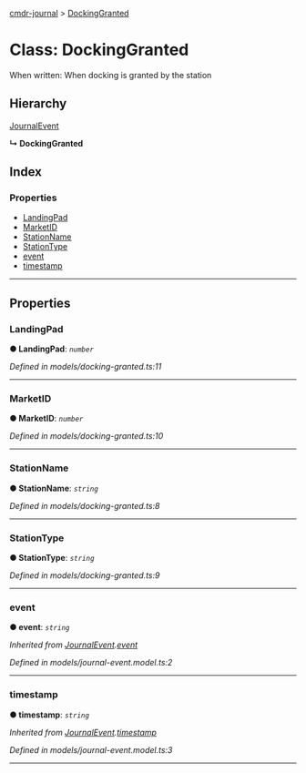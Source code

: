 [cmdr-journal](../README.md) > [DockingGranted](../classes/dockinggranted.md)



# Class: DockingGranted


When written: When docking is granted by the station

## Hierarchy


 [JournalEvent](journalevent.md)

**↳ DockingGranted**







## Index

### Properties

* [LandingPad](dockinggranted.md#landingpad)
* [MarketID](dockinggranted.md#marketid)
* [StationName](dockinggranted.md#stationname)
* [StationType](dockinggranted.md#stationtype)
* [event](dockinggranted.md#event)
* [timestamp](dockinggranted.md#timestamp)



---
## Properties
<a id="landingpad"></a>

###  LandingPad

**●  LandingPad**:  *`number`* 

*Defined in models/docking-granted.ts:11*





___

<a id="marketid"></a>

###  MarketID

**●  MarketID**:  *`number`* 

*Defined in models/docking-granted.ts:10*





___

<a id="stationname"></a>

###  StationName

**●  StationName**:  *`string`* 

*Defined in models/docking-granted.ts:8*





___

<a id="stationtype"></a>

###  StationType

**●  StationType**:  *`string`* 

*Defined in models/docking-granted.ts:9*





___

<a id="event"></a>

###  event

**●  event**:  *`string`* 

*Inherited from [JournalEvent](journalevent.md).[event](journalevent.md#event)*

*Defined in models/journal-event.model.ts:2*





___

<a id="timestamp"></a>

###  timestamp

**●  timestamp**:  *`string`* 

*Inherited from [JournalEvent](journalevent.md).[timestamp](journalevent.md#timestamp)*

*Defined in models/journal-event.model.ts:3*





___


